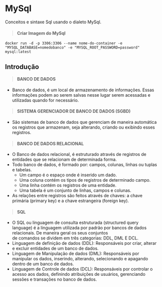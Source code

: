 # MySql
Conceitos e sintaxe Sql usando o dialeto MySql.

> #### Criar Imagem do MySql
~~~ 
docker run -d -p 3306:3306 --name nome-do-container -e "MYSQL_DATABASE=nomedobanco" -e "MYSQL_ROOT_PASSWORD=password" mysql:latest
~~~  

## Introdução

> #### BANCO DE DADOS
* Banco de dados, é um local de armazenamento de informações. Essas informações podem ao serem salvas nesse lugar serem acessadas e utilizadas quando for necessário.  

> #### SISTEMA GERENCIADOR DE BANCO DE DADOS (SGBD)
* São sistemas de banco de dados que gerenciam de maneira automática os registros que armazenam, seja alterando, criando ou exibindo esses registros.

> #### BANCO DE DADOS RELACIONAL
* O Banco de dados relacional, é estruturado através de registros de entidades que se relacionam de determinada forma.
* Todo banco de dados, é formado por: campos, colunas, linhas ou tuplas e tabelas.
  - Um campo é o espaço onde é inserido um dado.
  - Uma coluna contém os tipos de registros de determinado campo.
  - Uma linha contém os registros de uma entidade.
  - Uma tabela é um conjunto de linhas, campos e colunas.
* As relações entre registros são feitos através de chaves: a chave primária (primary key) e a chave estrangeira (foreign key).

> #### SQL
* O SQL ou linguagem de consulta estruturada (structured query language) é a linguagem utilizada por padrão por bancos de dados relacionais. De maneira geral os seus conjuntos  
de comandos se dividem em três categorias: DDL, DML E DCL.
* Linguagem de definição de dados (DDL): Responsáveis por criar, alterar e excluir entidades de um banco de dados.
* Linguagem de Manipulação de dados (DML): Responsáveis por manipular os dados, inserindo, alterando, selecionando e apagando dentro de um banco de dados.
* Linguagem de Controle de dados (DCL): Responsáveis por controlar o acesso aos dados, definindo atribuições de usuários, gerenciando sessões e transações no banco de dados.